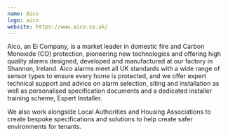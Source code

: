 ```yaml
---
name: Aico
logo: aico
website: https://www.aico.co.uk/
---
```

Aico, an Ei Company, is a market leader in domestic fire and Carbon Monoxide (CO) protection, pioneering new technologies and offering high quality alarms designed, developed and manufactured at our factory in Shannon, Ireland. Aico alarms meet all UK standards with a wide range of sensor types to ensure every home is protected, and we offer expert technical support and advice on alarm selection, siting and installation as well as personalised specification documents and a dedicated installer training scheme, Expert Installer.

We also work alongside Local Authorities and Housing Associations to create bespoke specifications and solutions to help create safer environments for tenants.